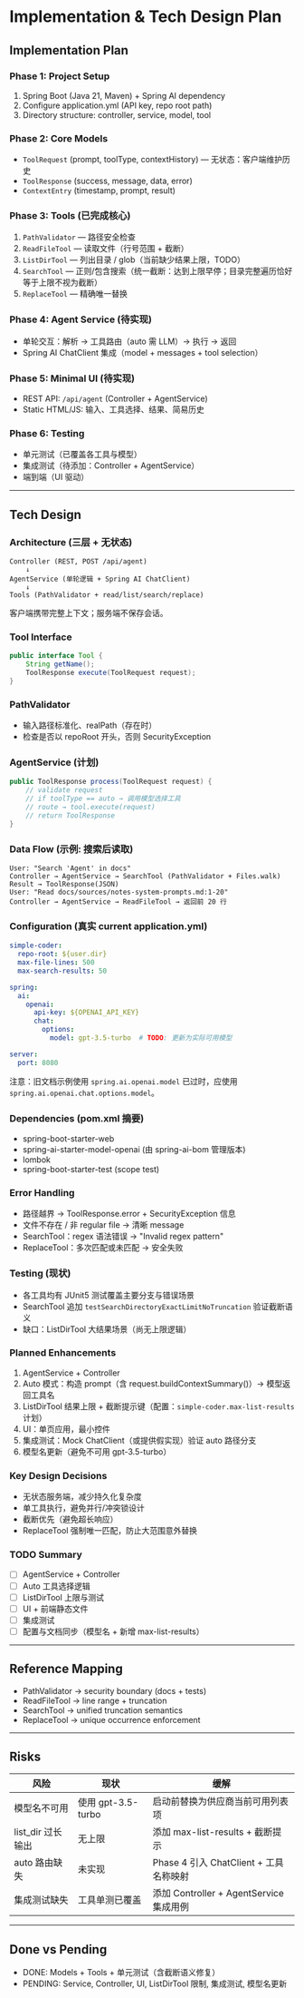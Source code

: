 # Implementation & Tech Design Plan

## Implementation Plan

### Phase 1: Project Setup
1. Spring Boot (Java 21, Maven) + Spring AI dependency
2. Configure application.yml (API key, repo root path)
3. Directory structure: controller, service, model, tool

### Phase 2: Core Models
- `ToolRequest` (prompt, toolType, contextHistory) — 无状态：客户端维护历史
- `ToolResponse` (success, message, data, error)
- `ContextEntry` (timestamp, prompt, result)

### Phase 3: Tools (已完成核心)
1. `PathValidator` — 路径安全检查
2. `ReadFileTool` — 读取文件（行号范围 + 截断）
3. `ListDirTool` — 列出目录 / glob（当前缺少结果上限，TODO）
4. `SearchTool` — 正则/包含搜索（统一截断：达到上限早停；目录完整遍历恰好等于上限不视为截断）
5. `ReplaceTool` — 精确唯一替换

### Phase 4: Agent Service (待实现)
- 单轮交互：解析 → 工具路由（auto 需 LLM）→ 执行 → 返回
- Spring AI ChatClient 集成（model + messages + tool selection）

### Phase 5: Minimal UI (待实现)
- REST API: `/api/agent` (Controller + AgentService)
- Static HTML/JS: 输入、工具选择、结果、简易历史

### Phase 6: Testing
- 单元测试（已覆盖各工具与模型）
- 集成测试（待添加：Controller + AgentService）
- 端到端（UI 驱动）

---
## Tech Design

### Architecture (三层 + 无状态)
```
Controller (REST, POST /api/agent)
    ↓
AgentService (单轮逻辑 + Spring AI ChatClient)
    ↓
Tools (PathValidator + read/list/search/replace)
```
客户端携带完整上下文；服务端不保存会话。

### Tool Interface
```java
public interface Tool {
    String getName();
    ToolResponse execute(ToolRequest request);
}
```

### PathValidator
- 输入路径标准化、realPath（存在时）
- 检查是否以 repoRoot 开头，否则 SecurityException

### AgentService (计划)
```java
public ToolResponse process(ToolRequest request) {
    // validate request
    // if toolType == auto → 调用模型选择工具
    // route → tool.execute(request)
    // return ToolResponse
}
```

### Data Flow (示例: 搜索后读取)
```
User: "Search 'Agent' in docs"
Controller → AgentService → SearchTool (PathValidator + Files.walk)
Result → ToolResponse(JSON)
User: "Read docs/sources/notes-system-prompts.md:1-20"
Controller → AgentService → ReadFileTool → 返回前 20 行
```

### Configuration (真实 current application.yml)
```yaml
simple-coder:
  repo-root: ${user.dir}
  max-file-lines: 500
  max-search-results: 50

spring:
  ai:
    openai:
      api-key: ${OPENAI_API_KEY}
      chat:
        options:
          model: gpt-3.5-turbo  # TODO: 更新为实际可用模型

server:
  port: 8080
```
注意：旧文档示例使用 `spring.ai.openai.model` 已过时，应使用 `spring.ai.openai.chat.options.model`。

### Dependencies (pom.xml 摘要)
- spring-boot-starter-web
- spring-ai-starter-model-openai (由 spring-ai-bom 管理版本)
- lombok
- spring-boot-starter-test (scope test)

### Error Handling
- 路径越界 → ToolResponse.error + SecurityException 信息
- 文件不存在 / 非 regular file → 清晰 message
- SearchTool：regex 语法错误 → "Invalid regex pattern"
- ReplaceTool：多次匹配或未匹配 → 安全失败

### Testing (现状)
- 各工具均有 JUnit5 测试覆盖主要分支与错误场景
- SearchTool 追加 `testSearchDirectoryExactLimitNoTruncation` 验证截断语义
- 缺口：ListDirTool 大结果场景（尚无上限逻辑）

### Planned Enhancements
1. AgentService + Controller
2. Auto 模式：构造 prompt（含 request.buildContextSummary()）→ 模型返回工具名
3. ListDirTool 结果上限 + 截断提示键（配置：`simple-coder.max-list-results` 计划）
4. UI：单页应用，最小控件
5. 集成测试：Mock ChatClient（或提供假实现）验证 auto 路径分支
6. 模型名更新（避免不可用 gpt-3.5-turbo）

### Key Design Decisions
- 无状态服务端，减少持久化复杂度
- 单工具执行，避免并行/冲突锁设计
- 截断优先（避免超长响应）
- ReplaceTool 强制唯一匹配，防止大范围意外替换

### TODO Summary
- [ ] AgentService + Controller
- [ ] Auto 工具选择逻辑
- [ ] ListDirTool 上限与测试
- [ ] UI + 前端静态文件
- [ ] 集成测试
- [ ] 配置与文档同步（模型名 + 新增 max-list-results）

---
## Reference Mapping
- PathValidator → security boundary (docs + tests)
- ReadFileTool → line range + truncation
- SearchTool → unified truncation semantics
- ReplaceTool → unique occurrence enforcement

---
## Risks
| 风险 | 现状 | 缓解 |
|------|------|------|
| 模型名不可用 | 使用 gpt-3.5-turbo | 启动前替换为供应商当前可用列表项 |
| list_dir 过长输出 | 无上限 | 添加 max-list-results + 截断提示 |
| auto 路由缺失 | 未实现 | Phase 4 引入 ChatClient + 工具名称映射 |
| 集成测试缺失 | 工具单测已覆盖 | 添加 Controller + AgentService 集成用例 |

---
## Done vs Pending
- DONE: Models + Tools + 单元测试（含截断语义修复）
- PENDING: Service, Controller, UI, ListDirTool 限制, 集成测试, 模型名更新